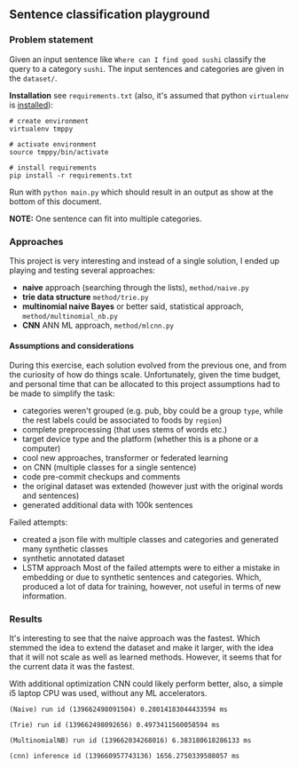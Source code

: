 ## Sentence classification playground

### Problem statement

Given an input sentence like `Where can I find good sushi` classify the query to a category `sushi`. The input sentences
and categories are given in the `dataset/`.

**Installation** see `requirements.txt` (also, it's assumed that python `virtualenv` is [installed](https://uoa-eresearch.github.io/eresearch-cookbook/recipe/2014/11/26/python-virtual-env/)):

```buildoutcfg
# create environment
virtualenv tmppy

# activate environment
source tmppy/bin/activate

# install requirements
pip install -r requirements.txt
```

Run with `python main.py` which should result in an output as show at the bottom of this document.

**NOTE:** One sentence can fit into multiple categories.

### Approaches

This project is very interesting and instead of a single solution, I ended up playing and testing several approaches: 
 - **naive** approach (searching through the lists), `method/naive.py`
 - **trie data structure** `method/trie.py`
 - **multinomial naive Bayes** or better said, statistical approach, `method/multinomial_nb.py`
 - **CNN** ANN ML approach, `method/mlcnn.py`

#### Assumptions and considerations

During this exercise, each solution evolved from the previous one, and from the curiosity of how do things scale. Unfortunately, given the time budget, and personal time that can be allocated to this project assumptions had to be made to simplify the task:
 - categories weren't grouped (e.g. pub, bby could be a group `type`, while the rest labels could be associated to foods by `region`)
 - complete preprocessing (that uses stems of words etc.)
 - target device type and the platform (whether this is a phone or a computer)
 - cool new approaches, transformer or federated learning
 - on CNN (multiple classes for a single sentence)
 - code pre-commit checkups and comments
 - the original dataset was extended (however just with the original words and sentences)
 - generated additional data with 100k sentences 

Failed attempts:
 - created a json file with multiple classes and categories and generated many synthetic classes
 - synthetic annotated dataset 
 - LSTM approach
Most of the failed attempts were to either a mistake in embedding or due to synthetic sentences and categories. Which, produced a lot of data for training, however, not useful in terms of new information. 


### Results

It's interesting to see that the naive approach was the fastest. Which stemmed the idea to extend the dataset and make it larger, with the idea that it will not scale as well as learned methods. 
However, it seems that for the current data it was the fastest. 

With additional optimization CNN could likely perform better, also, a simple i5 laptop CPU was used, without any ML accelerators. 

```buildoutcfg
(Naive) run id (139662498091504) 0.28014183044433594 ms

(Trie) run id (139662498092656) 0.4973411560058594 ms

(MultinomialNB) run id (139662034268016) 6.383180618286133 ms

(cnn) inference id (139660957743136) 1656.2750339508057 ms
```
